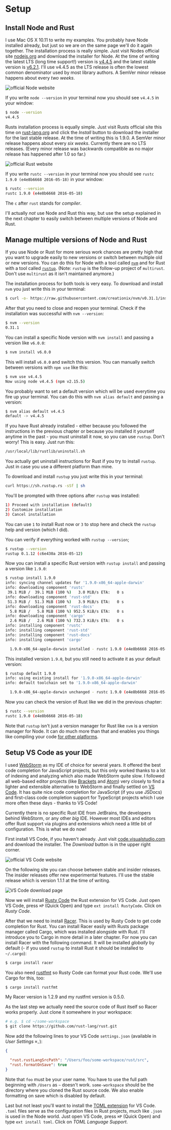 # Setup

## Install Node and Rust

I use Mac OS X 10.11 to write my examples. You probably have Node installed already, but just so we are on the same page we'll do it again together. The installation process is really simple. Just visit Nodes official site [nodejs.org](https://nodejs.org/en/) and download the installer for Node. At the time of writing the latest LTS (long time support!) version is [v4.4.5](https://nodejs.org/dist/v4.4.5/node-v4.4.5.pkg) and the latest stable version is [v6.2.1](https://nodejs.org/dist/v6.2.1/node-v6.2.1.pkg). I'll use v4.4.5 as the LTS release is often the lowest common denominator used by most library authors. A SemVer minor release happens about every _two weeks_.

![official Node website](./node-site.png)

If you write `node --version` in your terminal now you should see `v4.4.5` in your window:

```bash
$ node --version
v4.4.5
```

Rusts installation process is equally simple. Just visit Rusts official site this time on [rust-lang.org](https://www.rust-lang.org/) and click the _Install_ button to download the installer for the last stable release. At the time of writing this is 1.9.0. A SemVer minor release happens about every _six weeks_. Currently there are no LTS releases. (Every minor release was backwards compatible as no major release has happened after 1.0 so far.)

![official Rust website](./rust-site.png)

If you write `rustc --version` in your terminal now you should see `rustc 1.9.0 (e4e8b6668 2016-05-18)` in your window:

```bash
$ rustc --version
rustc 1.9.0 (e4e8b6668 2016-05-18)
```

The `c` after `rust` stands for _compiler_.

I'll actually _not_ use Node and Rust this way, but use the setup explained in the next chapter to easily switch between multiple versions of Node and Rust.

## Manage multiple versions of Node and Rust

If you use Node or Rust for more serious work chances are pretty high that you want to upgrade easily to new versions or switch between multiple old or new versions. You can do this for Node with a tool called [`nvm`](https://github.com/creationix/nvm) and for Rust with a tool called [`rustup`](https://github.com/rust-lang-nursery/rustup.rs). (Note: `rustup` is the follow-up project of `multirust`. Don't use `multirust` as it isn't maintained anymore.)

The installation process for both tools is very easy. To download and install `nvm` you just write this in your terminal:

```bash
$ curl -o- https://raw.githubusercontent.com/creationix/nvm/v0.31.1/install.sh | bash
```

After that you need to close and reopen your terminal. Check if the installation was successful with `nvm --version`:

```bash
$ nvm --version
0.31.1
```

You can install a specific Node version with `nvm install` and passing a version like `v6.0.0`:

```bash
$ nvm install v6.0.0
```

This will install `v6.0.0` and switch this version. You can manually switch between versions with `npm use` like this:

```bash
$ nvm use v4.4.5
Now using node v4.4.5 (npm v2.15.5)
```

You probably want to set a default version which will be used everytime you fire up your terminal. You can do this with `nvm alias default` and passing a version:

```bash
$ nvm alias default v4.4.5
default -> v4.4.5
```

If you have Rust already installed - either because you followed the instructions in the previous chapter or because you installed it yourself anytime in the past - you must uninstall it now, so you can use `rustup`. Don't worry! This is easy. Just run this:

```bash
/usr/local/lib/rustlib/uninstall.sh
```

You actually get uninstall instructions for Rust if you try to install `rustup`. Just in case you use a different platform than mine.

To download and install `rustup` you just write this in your terminal:

```bash
curl https://sh.rustup.rs -sSf | sh
```

You'll be prompted with three options after `rustup` was installed:

```bash
1) Proceed with installation (default)
2) Customize installation
3) Cancel installation
```

You can use `1` to install Rust now or `3` to stop here and check the `rustup` help and version (which I did).

You can verify if everything worked with `rustup --version`;

```bash
$ rustup --version
rustup 0.1.12 (c6e430a 2016-05-12)
```

Now you can install a specific Rust version with `rustup install` and passing a version like `1.9.0`:

```bash
$ rustup install 1.9.0
info: syncing channel updates for '1.9.0-x86_64-apple-darwin'
info: downloading component 'rustc'
 39.1 MiB /  39.1 MiB (100 %)   3.0 MiB/s ETA:   0 s
info: downloading component 'rust-std'
 51.3 MiB /  51.3 MiB (100 %)   3.9 MiB/s ETA:   0 s
info: downloading component 'rust-docs'
  5.8 MiB /   5.8 MiB (100 %) 952.5 KiB/s ETA:   0 s
info: downloading component 'cargo'
  2.6 MiB /   2.6 MiB (100 %) 732.3 KiB/s ETA:   0 s
info: installing component 'rustc'
info: installing component 'rust-std'
info: installing component 'rust-docs'
info: installing component 'cargo'

  1.9.0-x86_64-apple-darwin installed - rustc 1.9.0 (e4e8b6668 2016-05-18)
```

This installed version `1.9.0`, but you still need to activate it as your default version:

```bash
$ rustup default 1.9.0
info: using existing install for '1.9.0-x86_64-apple-darwin'
info: default toolchain set to '1.9.0-x86_64-apple-darwin'

  1.9.0-x86_64-apple-darwin unchanged - rustc 1.9.0 (e4e8b6668 2016-05-18)
```

Now you can check the version of Rust like we did in the previous chapter:

```bash
$ rustc --version
rustc 1.9.0 (e4e8b6668 2016-05-18)
```

Note that `rustup` isn't just a version manager for Rust like `nvm` is a version manager for Node. It can do much more than that and enables you things like compiling your code [for other platforms](https://github.com/rust-lang-nursery/rustup.rs#cross-compilation).

## Setup VS Code as your IDE

I used [WebStorm](https://www.jetbrains.com/webstorm/) as my IDE of choice for several years. It offered the best code completion for JavaScript projects, but this only worked thanks to a lot of indexing and analyzing which also made WebStorm quite slow. I followed all web-based editor projects (like [Brackets](http://brackets.io/) and [Atom](https://atom.io/)) very closely to find a lighter and extensible alternative to WebStorm and finally settled on [VS Code](https://code.visualstudio.com/). It has quite nice code completion for JavaScript (if you use JSDocs) and first-class code completion support for TypeScript projects which I use more often these days - thanks to VS Code!

Currently there is no specific Rust IDE from JetBrains, the developers behind WebStorm, or any other _big_ IDE. However most IDEs and editors offer Rust support via plugins and extensions which need a little bit of configuration. This is what we do now!

First install VS Code, if you haven't already. Just visit [code.visualstudio.com](https://code.visualstudio.com/) and download the installer. The _Download_ button is in the upper right corner.

![official VS Code website](./vscode-site.png)

On the following site you can choose between stable and insider releases. The insider releases offer new experimental features. I'll use the stable release which is version 1.1.1 at the time of writing.

![VS Code download page](./vscode-installer-site.png)

Now we will install [Rusty Code](https://github.com/saviorisdead/RustyCode) the Rust extension for VS Code. Just open VS Code, press `⌘P` (Quick Open) and type `ext install RustyCode`. Click on _Rusty Code_.

After that we need to install [Racer](https://github.com/phildawes/racer). This is used by Rusty Code to get code completion for Rust. You can install Racer easily with Rusts package manager called Cargo, which was installed alongside with Rust. I'll introduce you to Cargo in more detail in a later chapter. For now you can install Racer with the following command. It will be installed _globally_ by default (- if you used `rustup` to install Rust it should be installed to `~/.cargo`):

```bash
$ cargo install racer
```

You also need [rustfmt](https://github.com/rust-lang-nursery/rustfmt) so Rusty Code can format your Rust code. We'll use Cargo for this, too:

```bash
$ cargo install rustfmt
```

My Racer version is 1.2.9 and my rustfmt version is 0.5.0.

As the last step we actually need the source code of Rust itself so Racer works properly. Just clone it somewhere in your workspace:

```bash
# e.g. $ cd ~/some-workspace
$ git clone https://github.com/rust-lang/rust.git
```

Now add the following lines to your VS Code `settings.json` (available in _User Settings_ `⌘,`):

```json
{

  "rust.rustLangSrcPath": "/Users/foo/some-workspace/rust/src",
  "rust.formatOnSave": true
}
```

Note that `foo` must be your user name. You have to use the full path beginning with `/Users` as `~` doesn't work. `some-workspace` should be the directory where you cloned the Rust source code. We also enable formatting on save which is disabled by default.

Last but not least you'll want to install the [TOML extension](https://marketplace.visualstudio.com/items?itemName=be5invis.toml) for VS Code. `.toml` files serve as the configuration files in Rust projects, much like `.json` is used in the Node world. Just open VS Code, press `⌘P` (Quick Open) and type `ext install toml`. Click on _TOML Language Support_.